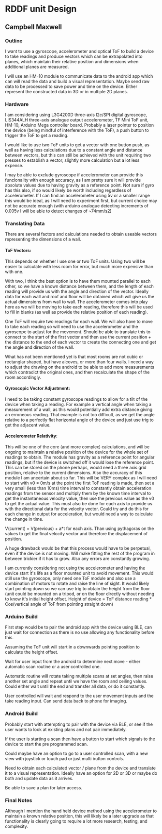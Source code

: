 # RDDF unit Design
## Campbell Maxwell

### Outline
I want to use a gyroscope, accelerometer and optical ToF to build a device to take readings and produce vectors which can be extrapolated into planes, which maintain their relative position and dimensions when additional planes are measured.

I will use an HM-10 module to communicate data to the android app which can will read the data and build a visual representation. Maybe send raw data to be processed to save power and time on the device. Either represent the constructed data in 3D or in multiple 2D planes.

### Hardware
I am considering using L3G4200D three-axis l2c/SPI digital gyroscope, LIS344ALH three-axis analogue output accelerometer, TF Mini ToF unit, HM-10, Arduino Mega controller board. Probably a laser pointer to position the device (being mindful of interference with the ToF), a push button to trigger the ToF to get a reading.

I would like to use two ToF units to get a vector with one button push, as well as having less calculations due to a constant angle and distance between vectors, but this can still be achieved with the unit requiring two presses to establish a vector, slightly more calculation but a lot less expense.

I may be able to exclude gyroscope if accelerometer can provide this funcionality with enough accuracy, as I am pretty sure it will provide absolute values due to having gravity as a reference point. Not sure if gyro has this also, if so would likely be worth including regardless of accelerometer. If I can find an accelerometer using 5v or a smaller range this would be ideal, as I will need to experiment first, but current choice may not be accurate enough (with arduino analogue detecting increments of 0.005v I will be able to detect changes of ~74mm/s2) 

### Translating Data
There are several factors and calculations needed to obtain useable vectors representing the dimensions of a wall.
#### ToF Vectors:
This depends on whether I use one or two ToF units.
Using two will be easier to calculate with less room for error, but much more expensive than with one.

With two, I think the best option is to have them mounted parallel to each other, so we have a known distance between them, and the length of each reading will provide us with the angle and direction of the vector.
Ideally data for each wall and roof and floor will be obtained which will give us the actual dimensions from wall to wall. The accelerometer comes into play here as we will be moving to take each reading, therefore this will be used to fill in blanks (as well as provide the relative position of each reading).

One ToF will require two readings for each wall. We will also have to move to take each reading so will need to use the accelerometer and the gyroscope to adjust for the movement. Should be able to translate this to connect to the start of the first vector and then use the current position + the distance to the end of each vector to create the connecting one and get the angle and direction of the wall.

What has not been mentioned yet is that most rooms are not cubic or rectanglar shaped, but have alcoves, or more than four walls. I need a way to adjust the drawing on the android to be able to add more measurements which contradict the original ones, and then recalculate the shape of the room accordingly.

#### Gyroscopic Vector Adjustment:
I need to be taking constant gyroscope readings to allow for a tilt of the device when taking a reading. For example a vertical angle when taking a measurement of a wall, as this would potentially add extra distance giving an erroneous reading. That example is not too difficult, as we get the angle relative to a perfectly flat horizontal angle of the device and just use trig to get the adjacent value.

#### Accelerometer Relativity:
This will be one of the core (and more complex) calculations, and will be ongoing to maintain a relative position of the device for the whole set of readings to obtain. The module has gravity as a reference point for angular readings, but if the device is switched off it would lose the reference point. This can be stored on the phone perhaps, would need a three axis grid position, relative to the current dimensions.
Also the accuracy of this module I am uncertain about so far. This will be VERY complex as I will need to start with v0 = 0m/s at the point the first ToF reading is made, then set a very small (less than 10ms) time interval to constantly obtain acceleration readings from the sensor and multiply them by the known time interval to get the instantaneous velocity value, then use the previous value as the v0 to get the actual value. This must also be done for each axis to provide us with the directional data for the velocity vector. Could try and do this for each change in output for acceleration, but would need a way to calculate the change in time.

V(current) = V(previous) + a*t   for each axis. Than using pythagoras on the values to get the final velocity vector and therefore the displacement of position.

A huge drawback would be that this process would have to be perpetual, even if the device is not moving. Will make fitting the rest of the program in between trickier if it has to grow. Also any errors are constantly growing.

I am currently considering not using the accelerometer and having the device start it's life as a floor mounted unit to avoid movement. This would still use the gyroscope, only need one ToF module and also use a combination of motors to rotate and raise the line of sight. It would likely start pointing down so we can use trig to obtain the height from the floor (unit could be mounted on a tripod, or on the floor directly without needing to know it's initial height offset. 
Height of device = ToF distance reading * Cos(vertical angle of ToF from pointing straight down)

### Arduino Build
First step would be to pair the android app with the device using BLE, can just wait for connection as there is no use allowing any functionality before this.

Assuming the ToF unit will start in a downwards pointing position to calculate the height offset.

Wait for user input from the android to determine next move - either automatic scan routine or a user controlled one.

Automatic routine will rotate taking multiple scans at set angles, then raise another set angle and repeat until we have the room and ceiling values. Could either wait until the end and transfer all data, or do it constantly.

User controlled will wait and respond to the user movement inputs and the take reading input. Can send data back to phone for imaging.

### Android Build
Probably start with attempting to pair with the device via BLE, or see if the user wants to look at existing plans and not pair immediately.

If the user is starting a scan then have a button to start which signals to the device to start the pre programmed scan.

Could maybe have an option to go to a user controlled scan, with a new view with joystick or touch pad or just multi button controls.

Need to obtain each calculated vector / plane from the device and translate it to a visual representation. Ideally have an option for 2D or 3D or maybe do both and update data as it arrives.

Be able to save a plan for later access.

### Final Notes
Although I mention the hand held device method using the accelerometer to maintain a known relative position, this will likely be a later upgrade as that functionality is clearly going to require a lot more research, testing, and complexity.
